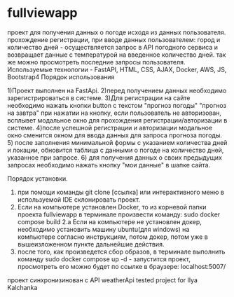 # fullviewapp
проект для получения данных о погоде исходя из данных пользователя. прохождение регистрации, при вводе данных пользователем: город и количество дней - осуществляется запрос в API погодного сервиса и возвращает данные с температурой на введенное количество дней. так же можно просмотреть последние запросы пользователя.
Используемые технологии - FastAPI, HTML, CSS, AJAX, Docker, AWS, JS, Bootstrap4
Порядок использования

1)Проект выполнен на FastApi.
2)перед получением данных необходимо зарегистрироваться в системе.
3)Для регистрации на сайте необходимо нажать кнопки button с 
текстом "прогноз погоды" "прогноз на завтра"
при нажатии на кнопку, если пользователь не 
авторизован, всплывет модальное окно для прохождения 
регистрации/авторизации в системе.
4)после успешной регистрации и авторизации модальное 
окно сменится окном для ввода данных для запроса прогноза погоды.
5) после заполнения минимальной формы с указанием количества дней и локации,
обновится таблица с данными о погоде на количество дней, указанное при запросе.
6) для получения данных о своих предыдущих запросах необходимо нажать кнопку "мои данные" в шапке сайта.

Порядок установки.

1) при помощи команды git clone [ссылка] или интерактивного меню в используемой IDE склонировать проект.
2) Если на компьютере установлен Docker, то из корневой папки проекта fullviewapp в терминале произвести команду: sudo docker compose build
2.а Если на компьютере не установлен докер, необходимо установить машину ubuntu(для windows) на компьютере согласно инструкциям, потом докер, потом уже в вышеизложенном пункте дальнейшие действия.
3) после того, как произведется сбор образов, в терминале выполнить команду sudo docker compose up -d - запустится проект, просмотреть его можно будет по ссылке в браузере: localhost:5007/

проект синхронизинован с API weatherApi
tested project for Ilya Kalchanka
